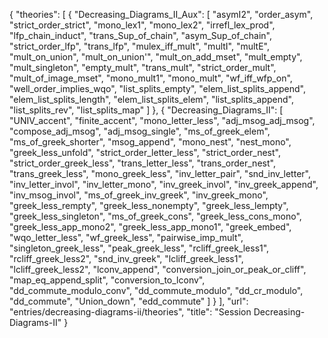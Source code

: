 {
    "theories": [
        {
            "Decreasing_Diagrams_II_Aux": [
                "asymI2",
                "order_asym",
                "strict_order_strict",
                "mono_lex1",
                "mono_lex2",
                "irrefl_lex_prod",
                "lfp_chain_induct",
                "trans_Sup_of_chain",
                "asym_Sup_of_chain",
                "strict_order_lfp",
                "trans_lfp",
                "mulex_iff_mult",
                "multI",
                "multE",
                "mult_on_union",
                "mult_on_union'",
                "mult_on_add_mset",
                "mult_empty",
                "mult_singleton",
                "empty_mult",
                "trans_mult",
                "strict_order_mult",
                "mult_of_image_mset",
                "mono_mult1",
                "mono_mult",
                "wf_iff_wfp_on",
                "well_order_implies_wqo",
                "list_splits_empty",
                "elem_list_splits_append",
                "elem_list_splits_length",
                "elem_list_splits_elem",
                "list_splits_append",
                "list_splits_rev",
                "list_splits_map"
            ]
        },
        {
            "Decreasing_Diagrams_II": [
                "UNIV_accent",
                "finite_accent",
                "mono_letter_less",
                "adj_msog_adj_msog",
                "compose_adj_msog",
                "adj_msog_single",
                "ms_of_greek_elem",
                "ms_of_greek_shorter",
                "msog_append",
                "mono_nest",
                "nest_mono",
                "greek_less_unfold",
                "strict_order_letter_less",
                "strict_order_nest",
                "strict_order_greek_less",
                "trans_letter_less",
                "trans_order_nest",
                "trans_greek_less",
                "mono_greek_less",
                "inv_letter_pair",
                "snd_inv_letter",
                "inv_letter_invol",
                "inv_letter_mono",
                "inv_greek_invol",
                "inv_greek_append",
                "inv_msog_invol",
                "ms_of_greek_inv_greek",
                "inv_greek_mono",
                "greek_less_rempty",
                "greek_less_nonempty",
                "greek_less_lempty",
                "greek_less_singleton",
                "ms_of_greek_cons",
                "greek_less_cons_mono",
                "greek_less_app_mono2",
                "greek_less_app_mono1",
                "greek_embed",
                "wqo_letter_less",
                "wf_greek_less",
                "pairwise_imp_mult",
                "singleton_greek_less",
                "peak_greek_less",
                "rcliff_greek_less1",
                "rcliff_greek_less2",
                "snd_inv_greek",
                "lcliff_greek_less1",
                "lcliff_greek_less2",
                "lconv_append",
                "conversion_join_or_peak_or_cliff",
                "map_eq_append_split",
                "conversion_to_lconv",
                "dd_commute_modulo_conv",
                "dd_commute_modulo",
                "dd_cr_modulo",
                "dd_commute",
                "Union_down",
                "edd_commute"
            ]
        }
    ],
    "url": "entries/decreasing-diagrams-ii/theories",
    "title": "Session Decreasing-Diagrams-II"
}